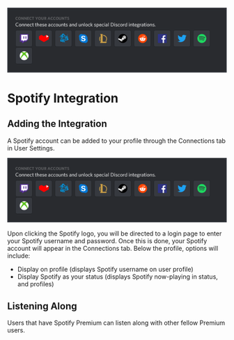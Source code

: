 ![E 96 Faa](/uploads/e-96-faa.png "E 96 Faa")<!-- TITLE: Spotify Integration -->

# Spotify Integration
## Adding the Integration

A Spotify account can be added to your profile through the Connections tab in User Settings.

![Integrations](/uploads/e-96-faa.png "E 96 Faa")

Upon clicking the Spotify logo, you will be directed to a login page to enter your Spotify username and password. Once this is done, your Spotify account will appear in the Connections tab. 
Below the profile, options will include:
* Display on profile (displays Spotify username on user profile)
* Display Spotify as your status (displays Spotify now-playing in status, and profiles)

## Listening Along
Users that have Spotify Premium can listen along with other fellow Premium users. 



